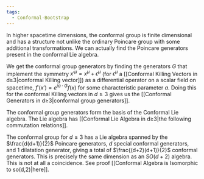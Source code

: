 ```yaml
---
tags:
  - Conformal-Bootstrap
---
```

In higher spacetime dimensions, the conformal group is finite dimensional and has a structure not unlike the ordinary Poincare group with some additional transformations. We can actually find the Poincare generators present in the conformal Lie algebra.

We get the conformal group generators by finding the generators $G$ that implement the symmetry $x'^\mu = x^\mu + \epsilon^\mu$ (for $\epsilon^\mu$ a [[Conformal Killing Vectors in d≥3|conformal Killing vector]]) as a differential operator on a scalar field on spacetime, $f'(x') = e^{ i a \cdot G } f(x)$ for some characteristic parameter $a$. 
Doing this for the conformal Killing vectors in $d \geq 3$ gives us the [[Conformal Generators in d≥3|conformal group generators]].

The conformal group generators form the basis of the Conformal Lie algebra. The Lie algebra has [[Conformal Lie Algebra in d≥3|the following commutation relations]].

The conformal group for $d\geq3$ has a Lie algebra spanned by the $\frac{d(d+1)}{2}$ Poincare generators, $d$ special conformal generators, and $1$ dilatation generator, giving a total of $\frac{(d+2)(d+1)}{2}$ conformal generators. 
This is precisely the same dimension as an $SO(d+2)$ algebra. This is not at all a coincidence. See proof [[Conformal Algebra is Isomorphic to so(d,2)|here]].